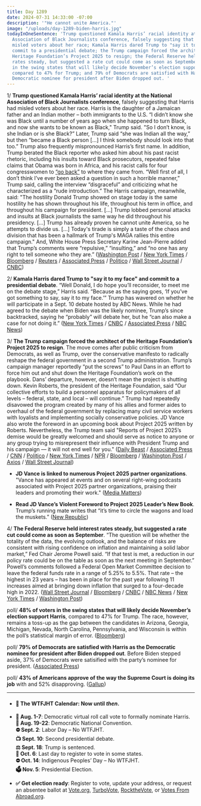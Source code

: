 ```yaml
---
title: Day 1289
date: 2024-07-31 14:33:00 -07:00
description: '"He cannot unite America."'
image: "/uploads/day-1289-biden-harris.jpg"
todayInOneSentence: 'Trump questioned Kamala Harris’ racial identity at the National
  Association of Black Journalists conference, falsely suggesting that Harris had
  misled voters about her race; Kamala Harris dared Trump to "say it to my face" and
  commit to a presidential debate; the Trump campaign forced the architect of the
  Heritage Foundation’s Project 2025 to resign; the Federal Reserve held interest
  rates steady, but suggested a rate cut could come as soon as September; 48% of voters
  in the swing states that will likely decide November’s election support Harris,
  compared to 47% for Trump; and 79% of Democrats are satisfied with Harris as the
  Democratic nominee for president after Biden dropped out. '
---
```


1/ **Trump questioned Kamala Harris’ racial identity at the National Association of Black Journalists conference**, falsely suggesting that Harris had misled voters about her race. Harris is the daughter of a Jamaican father and an Indian mother – both immigrants to the U.S. “I didn’t know she was Black until a number of years ago when she happened to turn Black, and now she wants to be known as Black," Trump said. "So I don’t know, is she Indian or is she Black?” Later, Trump said “she was Indian all the way,” but then “became a Black person \[...\] I think somebody should look into that too.” Trump also frequently mispronounced Harris’s first name. In addition, Trump berated the Black reporter who asked him about his past racist rhetoric, including his insults toward Black prosecutors, repeated false claims that Obama was born in Africa, and his racist calls for four congresswomen to [“go back”](https://whatthefuckjusthappenedtoday.com/2019/07/18/day-910/#2-trump-continued-his-racist-call-fo) to where they came from. “Well first of all, I don’t think I’ve ever been asked a question in such a horrible manner,” Trump said, calling the interview “disgraceful” and criticizing what he characterized as a “rude introduction.” The Harris campaign, meanwhile, said: "The hostility Donald Trump showed on stage today is the same hostility he has shown throughout his life, throughout his term in office, and throughout his campaign for president. \[...\] Trump lobbed personal attacks and insults at Black journalists the same way he did throughout his presidency. \[...\] Trump has already proven he cannot unite America, so he attempts to divide us. \[...\] Today's tirade is simply a taste of the chaos and division that has been a hallmark of Trump's MAGA rallies this entire campaign." And, White House Press Secretary Karine Jean-Pierre added that Trump’s comments were “repulsive,” “insulting,” and “no one has any right to tell someone who they are.” ([Washington Post](https://www.washingtonpost.com/politics/2024/07/31/trump-black-voters-nabj-harris/) / [New York Times](https://www.nytimes.com/live/2024/07/31/us/harris-trump-election) / [Bloomberg](https://www.bloomberg.com/news/articles/2024-07-31/trump-questions-harris--embrace-of-black-identity-at-nabj-event) / [Reuters](https://www.reuters.com/world/us/trump-sitdown-black-journalists-convention-sparks-backlash-2024-07-31/) / [Associated Press](https://apnews.com/article/trump-black-journalists-convention-nabj-1e96aa530e88013ed6f577feaf89ccb6) / [Politico](https://www.politico.com/news/2024/07/31/donald-trump-nabj-interview-00172104) / [Wall Street Journal](https://www.wsj.com/us-news/trump-attacks-harriss-identity-saying-he-didnt-know-she-was-black-79fa5cb3) / [CNBC](https://www.cnbc.com/2024/07/31/trump-black-journalist-convention-nabj.html))

2/ **Kamala Harris dared Trump to "say it to my face" and commit to a presidential debate**. “Well Donald, I do hope you’ll reconsider, to meet me on the debate stage,” Harris said. “Because as the saying goes, ‘If you’ve got something to say, say it to my face.’” Trump has wavered on whether he will participate in a Sept. 10 debate hosted by ABC News. While he had agreed to the debate when Biden was the likely nominee, Trump’s since backtracked, saying he “probably” will debate her, but he “can also make a case for not doing it.” ([New York Times](https://www.nytimes.com/2024/07/30/us/politics/kamala-harris-atlanta-rally-trump.html) / [CNBC](https://www.cnbc.com/2024/07/30/harris-atlanta-rally-rsvp-megan-thee-stallion.html) / [Associated Press](https://apnews.com/article/harris-georgia-trump-rally-atlanta-4454ff5825d8f6cf90929147f5b84a71) / [NBC News](https://www.nbcnews.com/politics/2024-election/live-blog/trump-harris-presidential-election-live-updates-rcna164122))

3/ **The Trump campaign forced the architect of the Heritage Foundation’s Project 2025 to resign**. The move comes after public criticism from Democrats, as well as Trump, over the conservative manifesto to radically reshape the federal government in a second Trump administration. Trump’s campaign manager reportedly “put the screws” to Paul Dans in an effort to force him out and shut down the Heritage Foundation’s work on the playbook. Dans’ departure, however, doesn’t mean the project is shutting down. Kevin Roberts, the president of the Heritage Foundation, said “Our collective efforts to build a personnel apparatus for policymakers of all levels – federal, state, and local – will continue.” Trump had repeatedly disavowed the program created by many of his allies and former aides to overhaul of the federal government by replacing many civil service workers with loyalists and implementing socially conservative policies. JD Vance also wrote the foreword in an upcoming book about Project 2025 written by Roberts. Nevertheless, the Trump team said "Reports of Project 2025’s demise would be greatly welcomed and should serve as notice to anyone or any group trying to misrepresent their influence with President Trump and his campaign — it will not end well for you." ([Daily Beast](https://www.thedailybeast.com/trump-campaign-puts-the-screws-to-project-2025-mastermind) / [Associated Press](https://apnews.com/article/project-2025-heritage-foundation-trump-e2674ea34da786d85e97c0908b0b98a8) / [CNN](https://www.cnn.com/2024/07/30/politics/project-2025-paul-dans/) / [Politico](https://www.politico.com/news/2024/07/30/project-2025-heritage-foundation-stepping-down-00171895) / [New York Times](https://www.nytimes.com/2024/07/30/us/politics/project-2025-director-steps-down.html) / [NPR](https://www.npr.org/2024/07/30/g-s1-14455/project-2025-trump-heritage) / [Bloomberg](https://www.bloomberg.com/news/articles/2024-07-30/project-2025-director-steps-down-after-trump-criticism) / [Washington Post](https://www.washingtonpost.com/politics/2024/07/30/project-2025-director-paul-dans-leaves-heritage-foundation/) / [Axios](https://www.axios.com/2024/07/30/heritage-foundation-project-2025-trump) / [Wall Street Journal](https://www.wsj.com/politics/elections/project-2025-head-steps-down-89cba52b))

* **JD Vance is linked to numerous Project 2025 partner organizations**. "Vance has appeared at events and on several right-wing podcasts associated with Project 2025 partner organizations, praising their leaders and promoting their work." ([Media Matters](https://www.mediamatters.org/project-2025/jd-vance-linked-numerous-project-2025-partner-organizations))

* **Read JD Vance’s Violent Foreword to Project 2025 Leader’s New Book**. Trump’s running mate writes that “it’s time to circle the wagons and load the muskets.” ([New Republic](https://newrepublic.com/article/184393/jd-vance-violent-foreword-kevin-roberts-project-2025-leader-book))

4/ **The Federal Reserve held interest rates steady, but suggested a rate cut could come as soon as September**. “The question will be whether the totality of the data, the evolving outlook, and the balance of risks are consistent with rising confidence on inflation and maintaining a solid labor market,” Fed Chair Jerome Powell said. “If that test is met, a reduction in our policy rate could be on the table as soon as the next meeting in September.” Powell’s comments followed a Federal Open Market Committee decision to leave the federal funds rate in a range of 5.25% to 5.5%. That rate – the highest in 23 years – has been in place for the past year following 11 increases aimed at bringing down inflation that surged to a four-decade high in 2022. ([Wall Street Journal](https://www.wsj.com/economy/central-banking/federal-reservice-interest-rate-decision-b5c39738) / [Bloomberg](https://www.bloomberg.com/news/articles/2024-07-31/fed-officials-hold-rates-steady-signal-first-cut-is-nearer) / [CNBC](https://www.cnbc.com/2024/07/31/fed-rate-decision-july-2024.html) / [NBC News](https://www.nbcnews.com/business/economy/federal-reserve-interest-rate-decision-july-2024-rcna164048) / [New York Times](https://www.nytimes.com/live/2024/07/31/business/fed-meeting-interest-rates) / [Washington Post](https://www.washingtonpost.com/business/2024/07/31/fed-rate-cuts-inflation/))

poll/ **48% of voters in the swing states that will likely decide November’s election support Harris**, compared to 47% for Trump. The race, however, remains a toss-up as the gap between the candidates in Arizona, Georgia, Michigan, Nevada, North Carolina, Pennsylvania, and Wisconsin is within the poll’s statistical margin of error. ([Bloomberg](https://www.bloomberg.com/news/features/2024-07-30/kamala-harris-erases-trump-s-swing-state-lead-in-2024-election-poll))

poll/ **79% of Democrats are satisfied with Harris as the Democratic nominee for president after Biden dropped out**. Before Biden stepped aside, 37% of Democrats were satisified with the party’s nominee for president. ([Associated Press](https://apnews.com/article/poll-joe-biden-kamala-harris-donald-trump-1feb5ed3c2e29623ce3cec3565b487cd))

poll/ **43% of Americans approve of the way the Supreme Court is doing its job** with and 52% disapproving. ([Gallup](https://news.gallup.com/poll/647834/approval-supreme-court-stalled-near-historical-low.aspx))

---

* #### 📅 The WTFJHT Calendar: Now until *then*.

* **🫏 Aug. 1-7**: Democratic virtual roll call vote to formally nominate Harris. \
  **🫏 Aug. 19-22**: Democratic National Convention.\
  **⛔️ Sept. 2**: Labor Day – No WTFJHT. \
  **📺 Sept. 10**: Second presidential debate.\
  **⚖️ Sept. 18**: Trump is sentenced.\
  **📆 Oct. 6**: Last day to register to vote in some states. \
  **⛔️ Oct. 14**: Indigenous Peoples’ Day – No WTFJHT. \
  **🗳️ Nov. 5**: Presidential Election.

* **✅ Get election ready**: Register to vote, update your address, or request an absentee ballot at [Vote.org](https://www.vote.org/), [TurboVote](https://turbovote.org/), [RocktheVote](https://www.rockthevote.org/), or [Votes From Abroad.org](https://www.votefromabroad.org/).
